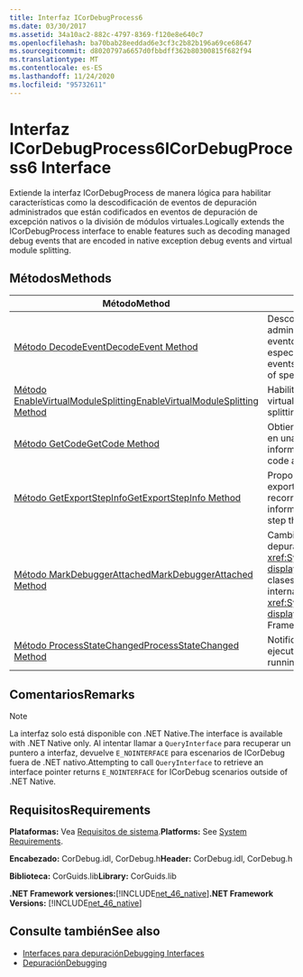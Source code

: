 ```yaml
---
title: Interfaz ICorDebugProcess6
ms.date: 03/30/2017
ms.assetid: 34a10ac2-882c-4797-8369-f120e8e640c7
ms.openlocfilehash: ba70bab28eeddad6e3cf3c2b82b196a69ce68647
ms.sourcegitcommit: d8020797a6657d0fbbdff362b80300815f682f94
ms.translationtype: MT
ms.contentlocale: es-ES
ms.lasthandoff: 11/24/2020
ms.locfileid: "95732611"
---
```

# <a name="icordebugprocess6-interface"></a><span data-ttu-id="5d919-102">Interfaz ICorDebugProcess6</span><span class="sxs-lookup"><span data-stu-id="5d919-102">ICorDebugProcess6 Interface</span></span>

<span data-ttu-id="5d919-103">Extiende la interfaz ICorDebugProcess de manera lógica para habilitar características como la descodificación de eventos de depuración administrados que están codificados en eventos de depuración de excepción nativos o la división de módulos virtuales.</span><span class="sxs-lookup"><span data-stu-id="5d919-103">Logically extends the ICorDebugProcess interface to enable features such as decoding managed debug events that are encoded in native exception debug events and virtual module splitting.</span></span>  
  
## <a name="methods"></a><span data-ttu-id="5d919-104">Métodos</span><span class="sxs-lookup"><span data-stu-id="5d919-104">Methods</span></span>  
  
|<span data-ttu-id="5d919-105">Método</span><span class="sxs-lookup"><span data-stu-id="5d919-105">Method</span></span>|<span data-ttu-id="5d919-106">Descripción</span><span class="sxs-lookup"><span data-stu-id="5d919-106">Description</span></span>|  
|------------|-----------------|  
|[<span data-ttu-id="5d919-107">Método DecodeEvent</span><span class="sxs-lookup"><span data-stu-id="5d919-107">DecodeEvent Method</span></span>](icordebugprocess6-decodeevent-method.md)|<span data-ttu-id="5d919-108">Descodifica los eventos de depuración administrados encapsulados en la carga de los eventos de depuración de excepción nativos especialmente diseñados.</span><span class="sxs-lookup"><span data-stu-id="5d919-108">Decodes managed debug events that have been encapsulated in the payload of specially crafted native exception debug events.</span></span>|  
|[<span data-ttu-id="5d919-109">Método EnableVirtualModuleSplitting</span><span class="sxs-lookup"><span data-stu-id="5d919-109">EnableVirtualModuleSplitting Method</span></span>](icordebugprocess6-enablevirtualmodulesplitting-method.md)|<span data-ttu-id="5d919-110">Habilita o deshabilita la división de módulos virtuales.</span><span class="sxs-lookup"><span data-stu-id="5d919-110">Enables or disables virtual module splitting.</span></span>|  
|[<span data-ttu-id="5d919-111">Método GetCode</span><span class="sxs-lookup"><span data-stu-id="5d919-111">GetCode Method</span></span>](icordebugprocess6-getcode-method.md)|<span data-ttu-id="5d919-112">Obtiene información sobre el código administrado en una dirección de código determinado.</span><span class="sxs-lookup"><span data-stu-id="5d919-112">Gets information about the managed code at a particular code address.</span></span>|  
|[<span data-ttu-id="5d919-113">Método GetExportStepInfo</span><span class="sxs-lookup"><span data-stu-id="5d919-113">GetExportStepInfo Method</span></span>](icordebugprocess6-getexportstepinfo-method.md)|<span data-ttu-id="5d919-114">Proporciona información sobre las funciones exportadas en tiempo de ejecución para ayudar a recorrer el código administrado.</span><span class="sxs-lookup"><span data-stu-id="5d919-114">Provides information on runtime exported functions to help step through managed code.</span></span>|  
|[<span data-ttu-id="5d919-115">Método MarkDebuggerAttached</span><span class="sxs-lookup"><span data-stu-id="5d919-115">MarkDebuggerAttached Method</span></span>](icordebugprocess6-markdebuggerattached-method.md)|<span data-ttu-id="5d919-116">Cambia el estado interno del código que se está depurando para que el método <xref:System.Diagnostics.Debugger.IsAttached%2A?displayProperty=nameWithType> de la biblioteca de clases .NET Framework devuelva `true`.</span><span class="sxs-lookup"><span data-stu-id="5d919-116">Changes the internal state of the debugee so that the <xref:System.Diagnostics.Debugger.IsAttached%2A?displayProperty=nameWithType> method in the .NET Framework Class Library returns `true`.</span></span>|  
|[<span data-ttu-id="5d919-117">Método ProcessStateChanged</span><span class="sxs-lookup"><span data-stu-id="5d919-117">ProcessStateChanged Method</span></span>](icordebugprocess6-processstatechanged-method.md)|<span data-ttu-id="5d919-118">Notifica a [ICorDebug](icordebug-interface.md) que el proceso se está ejecutando.</span><span class="sxs-lookup"><span data-stu-id="5d919-118">Notifies [ICorDebug](icordebug-interface.md) that the process is running.</span></span>|  
  
## <a name="remarks"></a><span data-ttu-id="5d919-119">Comentarios</span><span class="sxs-lookup"><span data-stu-id="5d919-119">Remarks</span></span>  
  
> [!NOTE]
> <span data-ttu-id="5d919-120">La interfaz solo está disponible con .NET Native.</span><span class="sxs-lookup"><span data-stu-id="5d919-120">The interface is available with .NET Native only.</span></span> <span data-ttu-id="5d919-121">Al intentar llamar a `QueryInterface` para recuperar un puntero a interfaz, devuelve `E_NOINTERFACE` para escenarios de ICorDebug fuera de .NET nativo.</span><span class="sxs-lookup"><span data-stu-id="5d919-121">Attempting to call `QueryInterface` to retrieve an interface pointer returns `E_NOINTERFACE` for ICorDebug scenarios outside of .NET Native.</span></span>  
  
## <a name="requirements"></a><span data-ttu-id="5d919-122">Requisitos</span><span class="sxs-lookup"><span data-stu-id="5d919-122">Requirements</span></span>  

 <span data-ttu-id="5d919-123">**Plataformas:** Vea [Requisitos de sistema](../../get-started/system-requirements.md).</span><span class="sxs-lookup"><span data-stu-id="5d919-123">**Platforms:** See [System Requirements](../../get-started/system-requirements.md).</span></span>  
  
 <span data-ttu-id="5d919-124">**Encabezado:** CorDebug.idl, CorDebug.h</span><span class="sxs-lookup"><span data-stu-id="5d919-124">**Header:** CorDebug.idl, CorDebug.h</span></span>  
  
 <span data-ttu-id="5d919-125">**Biblioteca:** CorGuids.lib</span><span class="sxs-lookup"><span data-stu-id="5d919-125">**Library:** CorGuids.lib</span></span>  
  
 <span data-ttu-id="5d919-126">**.NET Framework versiones:**[!INCLUDE[net_46_native](../../../../includes/net-46-native-md.md)]</span><span class="sxs-lookup"><span data-stu-id="5d919-126">**.NET Framework Versions:** [!INCLUDE[net_46_native](../../../../includes/net-46-native-md.md)]</span></span>  
  
## <a name="see-also"></a><span data-ttu-id="5d919-127">Consulte también</span><span class="sxs-lookup"><span data-stu-id="5d919-127">See also</span></span>

- [<span data-ttu-id="5d919-128">Interfaces para depuración</span><span class="sxs-lookup"><span data-stu-id="5d919-128">Debugging Interfaces</span></span>](debugging-interfaces.md)
- [<span data-ttu-id="5d919-129">Depuración</span><span class="sxs-lookup"><span data-stu-id="5d919-129">Debugging</span></span>](index.md)
